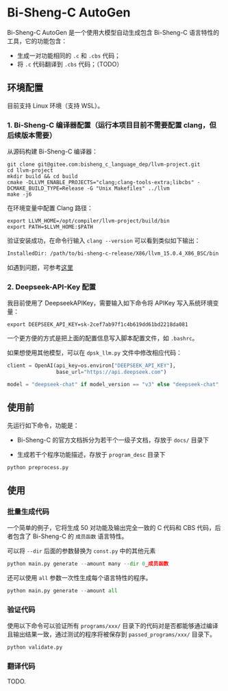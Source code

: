 

# Bi-Sheng-C AutoGen

Bi-Sheng-C AutoGen 是一个使用大模型自动生成包含 Bi-Sheng-C 语言特性的工具，它的功能包含：

* 生成一对功能相同的 `.c` 和 `.cbs` 代码；
* 将 `.c` 代码翻译到 `.cbs` 代码；（TODO）

## 环境配置

目前支持 Linux 环境（支持 WSL）。

### 1. Bi-Sheng-C 编译器配置（运行本项目目前不需要配置 clang，但后续版本需要）

从源码构建 Bi-Sheng-C 编译器：

``` shell
git clone git@gitee.com:bisheng_c_language_dep/llvm-project.git
cd llvm-project
mkdir build && cd build
cmake -DLLVM_ENABLE_PROJECTS="clang;clang-tools-extra;libcbs" -DCMAKE_BUILD_TYPE=Release -G "Unix Makefiles" ../llvm
make -j6
```

在环境变量中配置 Clang 路径：

``` shell
export LLVM_HOME=/opt/compiler/llvm-project/build/bin
export PATH=$LLVM_HOME:$PATH
```

验证安装成功，在命令行输入 `clang --version` 可以看到类似如下输出：

``` txt
InstalledDir: /path/to/bi-sheng-c-release/X86/llvm_15.0.4_X86_BSC/bin
```

如遇到问题，可参考[这里](https://gitee.com/bisheng_c_language_dep/llvm-project/issues/ICKQM9?from=project-issue)


### 2. Deepseek-API-Key 配置

我目前使用了 DeepseekAPIKey，需要输入如下命令将 APIKey 写入系统环境变量：

``` shell
export DEEPSEEK_API_KEY=sk-2cef7ab97f1c4b619dd61bd2218da081
```

一个更方便的方式是把上面的配置信息写入脚本配置文件，如 `.bashrc`。

如果想使用其他模型，可以在 `dpsk_llm.py` 文件中修改相应代码：

``` py
client = OpenAI(api_key=os.environ["DEEPSEEK_API_KEY"],
                base_url="https://api.deepseek.com")

model = "deepseek-chat" if model_version == "v3" else "deepseek-chat"
```

## 使用前

先运行如下命令，功能是：

* Bi-Sheng-C 的官方文档拆分为若干个一级子文档，存放于 `docs/` 目录下

* 生成若干个程序功能描述，存放于 `program_desc` 目录下

``` py
python preprocess.py 
```

## 使用

### 批量生成代码

一个简单的例子，它将生成 $50$ 对功能及输出完全一致的 C 代码和 CBS 代码，后者包含了 Bi-Sheng-C 的 `成员函数` 语言特性。

可以将 `--dir` 后面的参数替换为 `const.py` 中的其他元素

``` py
python main.py generate --amount many --dir 0_成员函数
```
 
还可以使用 `all` 参数一次性生成每个语言特性的程序。

``` py
python main.py generate --amount all
```

### 验证代码

使用以下命令可以验证所有 `programs/xxx/` 目录下的代码对是否都能够通过编译且输出结果一致，通过测试的程序将被保存到 `passed_programs/xxx/` 目录下。 

``` py
python validate.py
```

### 翻译代码

TODO.

